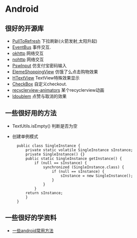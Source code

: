 # Android

## 很好的开源库

* [PullToRefresh](http://lumenghz.com/2016/07/08/pulltorefresh/) 下拉刷新(火箭发射,太阳升起)
* [EventBus](http://www.jianshu.com/p/da9e193e8b03) 事件交互.
* [okhttp](https://github.com/square/okhttp) 网络交互
* [nohttp](http://www.yanzhenjie.com/nohttp.html) 网络交互
* [PswInput](https://github.com/huage2580/PswInputViewDemo) 仿支付宝密码输入
* [ElemeShoppingView](https://github.com/JeasonWong/ElemeShoppingView) 仿饿了么点击购物效果
* [HTextView](https://github.com/hanks-zyh/HTextView) TextView特殊效果显示
* [CheckBox](https://github.com/CoXier/CheckBox) 自定义checkout.
* [recyclerview-animators](https://github.com/wasabeef/recyclerview-animators) 某个recyclerview动画
* [ldoublem](https://github.com/ldoublem/ThumbUp) 点赞与取消的效果

## 一些很好用的方法

* TextUtils.isEmpty() 判断是否为空
* 创建单例模式

        public class SingleInstance {
        	private static volatile SingleInstance sInstance;
        	private SingleInstance() {}
        	public static SingleInstance getInstance() {
        		if (null == sInstance) {
          			synchronized (SingleInstance.class) {
              			if (null == sInstance) {
                  			sInstance = new SingleInstance();
              			}
          			}
        		}
        	return sInstance;
        	}
        }



## 一些很好的学资料

* [一些android常用方法](http://www.jianshu.com/p/72494773aace)


